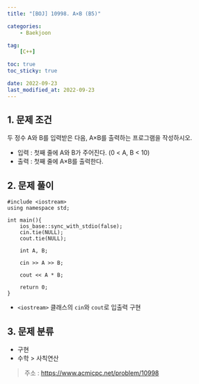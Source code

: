 ```yaml
---
title: "[BOJ] 10998. A×B (B5)"

categories:
    - Baekjoon

tag:
    [C++]

toc: true
toc_sticky: true

date: 2022-09-23
last_modified_at: 2022-09-23
---
```

## 1. 문제 조건
두 정수 A와 B를 입력받은 다음, A×B를 출력하는 프로그램을 작성하시오.
- 입력 : 첫째 줄에 A와 B가 주어진다. (0 < A, B < 10)
- 출력 : 첫째 줄에 A×B를 출력한다.

## 2. 문제 풀이

```
#include <iostream>
using namespace std;

int main(){
    ios_base::sync_with_stdio(false);
    cin.tie(NULL);
    cout.tie(NULL);
    
    int A, B;
    
    cin >> A >> B;
    
    cout << A * B;
    
    return 0;
}
```

- ```<iostream>``` 클래스의 ```cin```와 ```cout```로 입출력 구현

## 3. 문제 분류
- 구현
- 수학 > 사칙연산

> 주소 : <a href="https://www.acmicpc.net/problem/10998">https://www.acmicpc.net/problem/10998</a>
